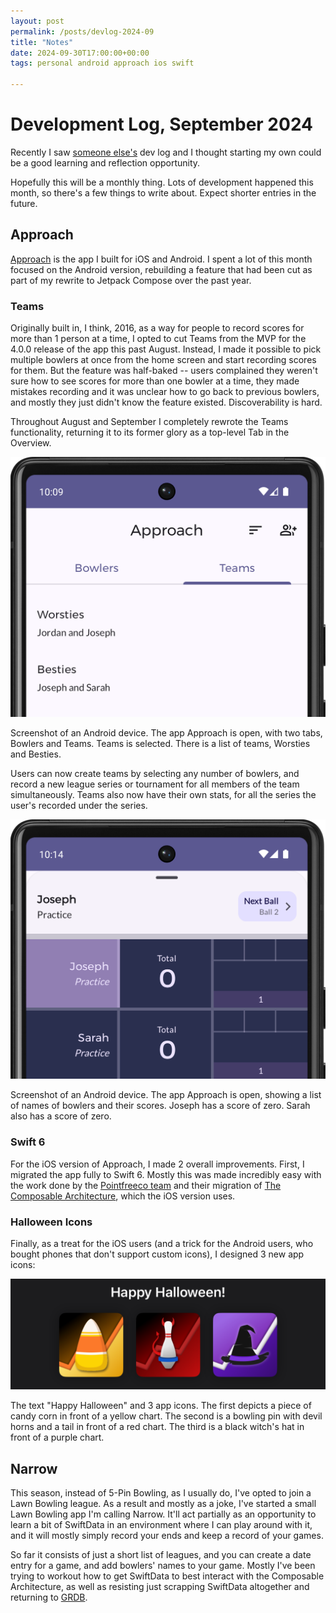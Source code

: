 ```yaml
---
layout: post
permalink: /posts/devlog-2024-09
title: "Notes"
date: 2024-09-30T17:00:00+00:00
tags: personal android approach ios swift

---
```


# Development Log, September 2024

Recently I saw [someone else's](https://www.patreon.com/posts/september-2024-113011369) dev log and I thought starting my own could be a good learning and reflection opportunity.

Hopefully this will be a monthly thing. Lots of development happened this month, so there's a few things to write about. Expect shorter entries in the future.

## Approach

[Approach](https://tryapproach.app) is the app I built for iOS and Android. I spent a lot of this month focused on the Android version, rebuilding a feature that had been cut as part of my rewrite to Jetpack Compose over the past year.

### Teams

Originally built in, I think, 2016, as a way for people to record scores for more than 1 person at a time, I opted to cut Teams from the MVP for the 4.0.0 release of the app this past August. Instead, I made it possible to pick multiple bowlers at once from the home screen and start recording scores for them. But the feature was half-baked -- users complained they weren't sure how to see scores for more than one bowler at a time, they made mistakes recording and it was unclear how to go back to previous bowlers, and mostly they just didn't know the feature existed. Discoverability is hard.

Throughout August and September I completely rewrote the Teams functionality, returning it to its former glory as a top-level Tab in the Overview.

![Screenshot of an Android device. The app Approach is open, with two tabs, Bowlers and Teams. Teams is selected. There is a list of teams, Worsties and Besties.](/assets/posts/devlog-2024-09-approach-teams.png)

<figcaption>Screenshot of an Android device. The app Approach is open, with two tabs, Bowlers and Teams. Teams is selected. There is a list of teams, Worsties and Besties.</figcaption>

Users can now create teams by selecting any number of bowlers, and record a new league series or tournament for all members of the team simultaneously. Teams also now have their own stats, for all the series the user's recorded under the series.

![Screenshot of an Android device. The app Approach is open, showing a list of names of bowlers and their scores. Joseph has a score of zero. Sarah also has a score of zero.](/assets/posts/devlog-2024-09-approach-scores.png)

<figcaption>Screenshot of an Android device. The app Approach is open, showing a list of names of bowlers and their scores. Joseph has a score of zero. Sarah also has a score of zero.</figcaption>

### Swift 6

For the iOS version of Approach, I made 2 overall improvements. First, I migrated the app fully to Swift 6. Mostly this was made incredibly easy with the work done by the [Pointfreeco team](https://pointfree.co) and their migration of [The Composable Architecture](https://github.com/pointfreeco/swift-composable-architecture), which the iOS version uses.

### Halloween Icons

Finally, as a treat for the iOS users (and a trick for the Android users, who bought phones that don't support custom icons), I designed 3 new app icons:

![The text "Happy Halloween" and 3 app icons. The first depicts a piece of candy corn in front of a yellow chart. The second is a bowling pin with devil horns and a tail in front of a red chart. The third is a black witch's hat in front of a purple chart.](/assets/posts/devlog-2024-09-halloween-icons.png)

<figcaption>The text "Happy Halloween" and 3 app icons. The first depicts a piece of candy corn in front of a yellow chart. The second is a bowling pin with devil horns and a tail in front of a red chart. The third is a black witch's hat in front of a purple chart.</figcaption>

## Narrow

This season, instead of 5-Pin Bowling, as I usually do, I've opted to join a Lawn Bowling league. As a result and mostly as a joke, I've started a small Lawn Bowling app I'm calling Narrow. It'll act partially as an opportunity to learn a bit of SwiftData in an environment where I can play around with it, and it will mostly simply record your ends and keep a record of your games.

So far it consists of just a short list of leagues, and you can create a date entry for a game, and add bowlers' names to your game. Mostly I've been trying to workout how to get SwiftData to best interact with the Composable Architecture, as well as resisting just scrapping SwiftData altogether and returning to [GRDB](https://github.com/groue/GRDB.swift).
